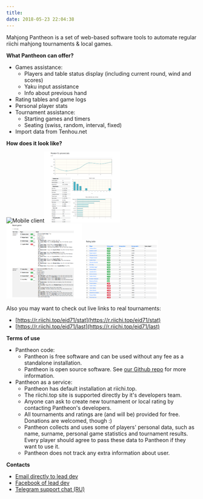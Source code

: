 ```yaml
---
title: 
date: 2018-05-23 22:04:38
---
```


Mahjong Pantheon is a set of web-based software tools to automate regular riichi mahjong tournaments & local games.

**What Pantheon can offer?**

- Games assistance:
  - Players and table status display (including current round, wind and scores)
  - Yaku input assistance
  - Info about previous hand
- Rating tables and game logs
- Personal player stats
- Tournament assistance:
  - Starting games and timers
  - Seating (swiss, random, interval, fixed)
- Import data from Tenhou.net

**How does it look like?**

<img src="/images/Tyr2.png" title="Mobile client" width="200px" /><img src="/images/Rheda1.png" title="Personal stats" width="200px" />
<img src="/images/Rheda2.png" title="Recent games" width="200px" /><img src="/images/Rheda3.png" title="Rating table" width="200px" />

Also you may want to check out live links to real tournaments:
- [https://r.riichi.top/eid71/stat](https://r.riichi.top/eid71/stat)
- [https://r.riichi.top/eid71/last](https://r.riichi.top/eid71/last)

**Terms of use**

- Pantheon code:
  - Pantheon is free software and can be used without any fee as a standalone installation.
  - Pantheon is open source software. See [our Github repo](https://github.com/MahjongPantheon/pantheon/) for more information.
- Pantheon as a service:
  - Pantheon has default installation at riichi.top.
  - The riichi.top site is supported directly by it's developers team.
  - Anyone can ask to create new tournament or local rating by contacting Pantheon's developers.
  - All tournaments and ratings are (and will be) provided for free. Donations are welcomed, though :) 
  - Pantheon collects and uses some of players' personal data, such as name, surname, personal game statistics and tournament results. Every player should agree to pass these data to Pantheon if they want to use it.
  - Pantheon does not track any extra information about user. 
  
**Contacts**
- [Email directly to lead dev](mailto:me@ctizen.dev)
- [Facebook of lead dev](https://www.facebook.com/oleg.klimenko.5895)
- [Telegram support chat (RU)](https://t.me/pantheon_support)
